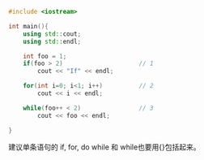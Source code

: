 ```c++
#include <iostream>

int main(){
    using std::cout;
    using std::endl;

    int foo = 1;
    if(foo > 2)                     // 1
        cout << "If" << endl;

    for(int i=0; i<1; i++)          // 2
        cout << i << endl;

    while(foo++ < 2)                // 3
        cout << foo << endl;

}
```

建议单条语句的 if, for, do while 和 while也要用{}包括起来。

